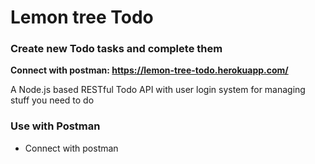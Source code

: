 # Lemon tree Todo

### Create new Todo tasks and complete them
**Connect with postman: https://lemon-tree-todo.herokuapp.com/**

A Node.js based RESTful Todo API with user login system for managing stuff you need to do

### Use with Postman
* Connect with postman
